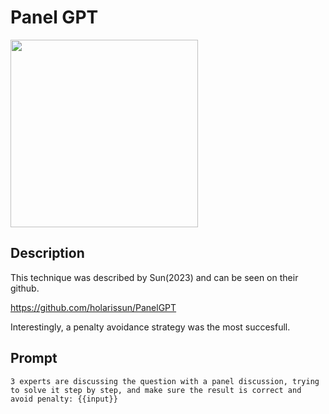 # Panel GPT
<img src="https://github.com/zielperson/AI-whispers/assets/6573203/f9c11e3d-98e9-4595-a3de-7f93a10cb283" width="300">

## Description
This technique was described by Sun(2023) and can be seen on their github.

https://github.com/holarissun/PanelGPT

Interestingly, a penalty avoidance strategy was the most succesfull.

## Prompt

```
3 experts are discussing the question with a panel discussion, trying to solve it step by step, and make sure the result is correct and avoid penalty: {{input}}
```
